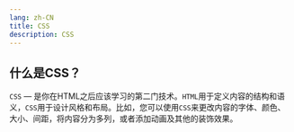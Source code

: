 ```yaml
---
lang: zh-CN
title: CSS
description: CSS
---
```


## 什么是CSS？

`CSS` — 是你在HTML之后应该学习的第二门技术。`HTML`用于定义内容的结构和语义，`CSS`用于设计风格和布局。比如，您可以使用`CSS`来更改内容的字体、颜色、大小、间距，将内容分为多列，或者添加动画及其他的装饰效果。